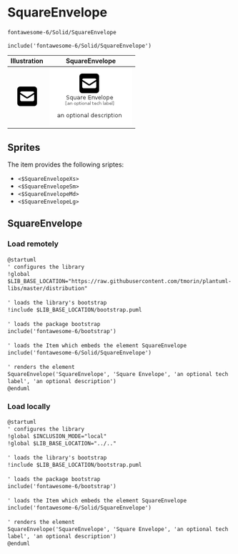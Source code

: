# SquareEnvelope


```text
fontawesome-6/Solid/SquareEnvelope
```

```text
include('fontawesome-6/Solid/SquareEnvelope')
```



| Illustration | SquareEnvelope |
| :---: | :---: |
| ![illustration for Illustration](../../fontawesome-6/Solid/SquareEnvelope.png) | ![illustration for SquareEnvelope](../../fontawesome-6/Solid/SquareEnvelope.Local.png) |



## Sprites
The item provides the following sriptes:

- `<$SquareEnvelopeXs>`
- `<$SquareEnvelopeSm>`
- `<$SquareEnvelopeMd>`
- `<$SquareEnvelopeLg>`





## SquareEnvelope

### Load remotely
```plantuml
@startuml
' configures the library
!global $LIB_BASE_LOCATION="https://raw.githubusercontent.com/tmorin/plantuml-libs/master/distribution"

' loads the library's bootstrap
!include $LIB_BASE_LOCATION/bootstrap.puml

' loads the package bootstrap
include('fontawesome-6/bootstrap')

' loads the Item which embeds the element SquareEnvelope
include('fontawesome-6/Solid/SquareEnvelope')

' renders the element
SquareEnvelope('SquareEnvelope', 'Square Envelope', 'an optional tech label', 'an optional description')
@enduml
```

### Load locally
```plantuml
@startuml
' configures the library
!global $INCLUSION_MODE="local"
!global $LIB_BASE_LOCATION="../.."

' loads the library's bootstrap
!include $LIB_BASE_LOCATION/bootstrap.puml

' loads the package bootstrap
include('fontawesome-6/bootstrap')

' loads the Item which embeds the element SquareEnvelope
include('fontawesome-6/Solid/SquareEnvelope')

' renders the element
SquareEnvelope('SquareEnvelope', 'Square Envelope', 'an optional tech label', 'an optional description')
@enduml
```

